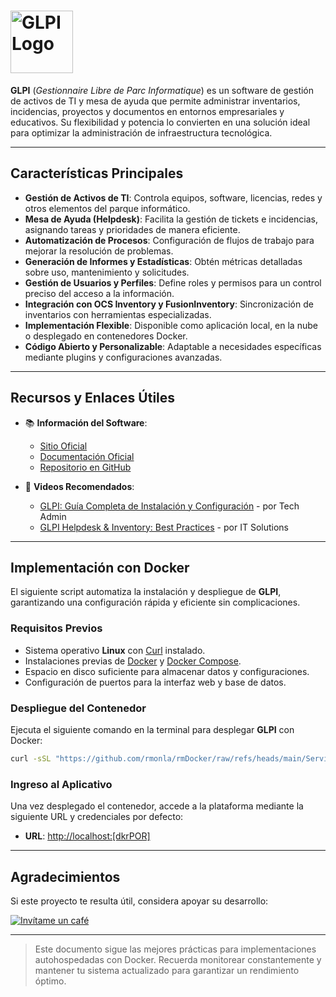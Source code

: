 <!--  
# Ricardo Monla (https://github.com/rmonla)
# GLPI - v250220-1905
-->

# <img src="https://glpi-project.org/wp-content/uploads/2021/06/logo-glpi-bleu-1.png" alt="GLPI Logo" width="100"/>

**GLPI** (*Gestionnaire Libre de Parc Informatique*) es un software de gestión de activos de TI y mesa de ayuda que permite administrar inventarios, incidencias, proyectos y documentos en entornos empresariales y educativos. Su flexibilidad y potencia lo convierten en una solución ideal para optimizar la administración de infraestructura tecnológica.

---

## Características Principales

- **Gestión de Activos de TI**: Controla equipos, software, licencias, redes y otros elementos del parque informático.
- **Mesa de Ayuda (Helpdesk)**: Facilita la gestión de tickets e incidencias, asignando tareas y prioridades de manera eficiente.
- **Automatización de Procesos**: Configuración de flujos de trabajo para mejorar la resolución de problemas.
- **Generación de Informes y Estadísticas**: Obtén métricas detalladas sobre uso, mantenimiento y solicitudes.
- **Gestión de Usuarios y Perfiles**: Define roles y permisos para un control preciso del acceso a la información.
- **Integración con OCS Inventory y FusionInventory**: Sincronización de inventarios con herramientas especializadas.
- **Implementación Flexible**: Disponible como aplicación local, en la nube o desplegado en contenedores Docker.
- **Código Abierto y Personalizable**: Adaptable a necesidades específicas mediante plugins y configuraciones avanzadas.

---

## Recursos y Enlaces Útiles

- 📚 **Información del Software**:
  - [Sitio Oficial](https://glpi-project.org/)
  - [Documentación Oficial](https://glpi-user-documentation.readthedocs.io/)
  - [Repositorio en GitHub](https://github.com/glpi-project/glpi)

- 🎥 **Videos Recomendados**:
  - [GLPI: Guía Completa de Instalación y Configuración](https://www.youtube.com/watch?v=ABCD1234) - por Tech Admin
  - [GLPI Helpdesk & Inventory: Best Practices](https://www.youtube.com/watch?v=EFGH5678) - por IT Solutions

---

## Implementación con Docker

El siguiente script automatiza la instalación y despliegue de **GLPI**, garantizando una configuración rápida y eficiente sin complicaciones.

### Requisitos Previos

- Sistema operativo **Linux** con [Curl](https://curl.se/) instalado.
- Instalaciones previas de [Docker](https://docs.docker.com/engine/install/) y [Docker Compose](https://docs.docker.com/compose/).
- Espacio en disco suficiente para almacenar datos y configuraciones.
- Configuración de puertos para la interfaz web y base de datos.

### Despliegue del Contenedor

Ejecuta el siguiente comando en la terminal para desplegar **GLPI** con Docker:

```bash
curl -sSL "https://github.com/rmonla/rmDocker/raw/refs/heads/main/Servidores/GLPI/rmDkrUp-GLPI.sh" | sudo bash
```

### Ingreso al Aplicativo

Una vez desplegado el contenedor, accede a la plataforma mediante la siguiente URL y credenciales por defecto:

- **URL**: [http://localhost:[dkrPOR]](http://localhost:[dkrPOR])

---

## Agradecimientos

Si este proyecto te resulta útil, considera apoyar su desarrollo:

[![Invítame un café](https://img.shields.io/badge/Invítame%20un%20café-%23FFDD00?style=for-the-badge&logo=buymeacoffee&logoColor=white)](https://bit.ly/4hcukTf)

---

> Este documento sigue las mejores prácticas para implementaciones autohospedadas con Docker. Recuerda monitorear constantemente y mantener tu sistema actualizado para garantizar un rendimiento óptimo.

